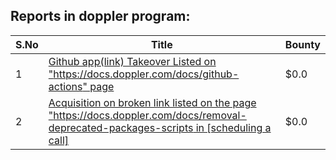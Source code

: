 ## Reports in doppler program:
| S.No | Title | Bounty |
| ---- | ----- | ------ |
| 1 | [Github app(link) Takeover Listed on "https://docs.doppler.com/docs/github-actions" page](https://hackerone.com/reports/2399386) | $0.0 |
| 2 | [Acquisition on broken link listed on the page "https://docs.doppler.com/docs/removal-deprecated-packages-scripts in [scheduling a call]](https://hackerone.com/reports/2418210) | $0.0 |